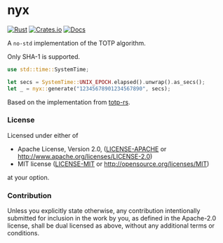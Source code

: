 # nyx

[![Rust](https://github.com/evenorog/nyx/actions/workflows/rust.yml/badge.svg)](https://github.com/evenorog/nyx/actions/workflows/rust.yml)
[![Crates.io](https://img.shields.io/crates/v/nyx.svg)](https://crates.io/crates/nyx)
[![Docs](https://docs.rs/nyx/badge.svg)](https://docs.rs/nyx)

A `no-std` implementation of the TOTP algorithm.

Only SHA-1 is supported.

```rust
use std::time::SystemTime;

let secs = SystemTime::UNIX_EPOCH.elapsed().unwrap().as_secs();
let _ = nyx::generate("12345678901234567890", secs);
```

Based on the implementation from [totp-rs](https://crates.io/crates/totp-rs).

### License

Licensed under either of

 * Apache License, Version 2.0, ([LICENSE-APACHE](LICENSE-APACHE) or http://www.apache.org/licenses/LICENSE-2.0)
 * MIT license ([LICENSE-MIT](LICENSE-MIT) or http://opensource.org/licenses/MIT)

at your option.

### Contribution

Unless you explicitly state otherwise, any contribution intentionally submitted
for inclusion in the work by you, as defined in the Apache-2.0 license, shall be dual licensed as above, without any
additional terms or conditions.
